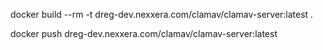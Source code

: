 docker build --rm -t dreg-dev.nexxera.com/clamav/clamav-server:latest .

docker push dreg-dev.nexxera.com/clamav/clamav-server:latest
